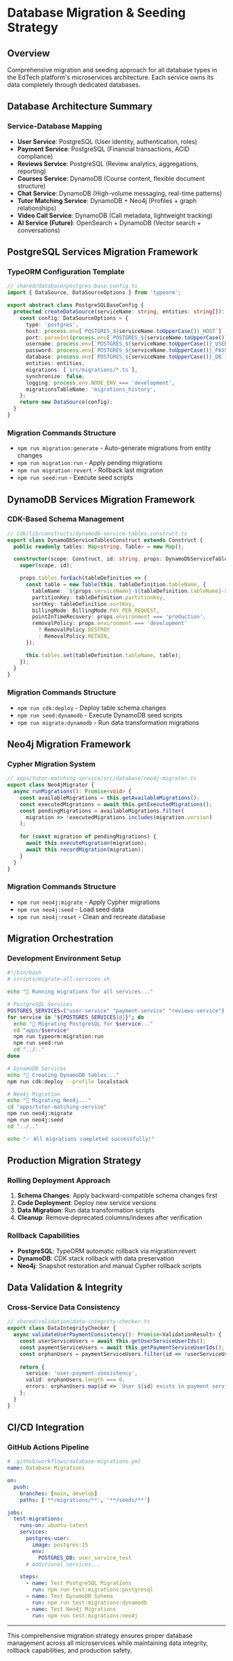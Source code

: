 # Database Migration & Seeding Strategy

## Overview
Comprehensive migration and seeding approach for all database types in the EdTech platform's microservices architecture. Each service owns its data completely through dedicated databases.

## Database Architecture Summary

### Service-Database Mapping
- **User Service**: PostgreSQL (User identity, authentication, roles)
- **Payment Service**: PostgreSQL (Financial transactions, ACID compliance)
- **Reviews Service**: PostgreSQL (Review analytics, aggregations, reporting)
- **Courses Service**: DynamoDB (Course content, flexible document structure)
- **Chat Service**: DynamoDB (High-volume messaging, real-time patterns)
- **Tutor Matching Service**: DynamoDB + Neo4j (Profiles + graph relationships)
- **Video Call Service**: DynamoDB (Call metadata, lightweight tracking)
- **AI Service (Future)**: OpenSearch + DynamoDB (Vector search + conversations)

## PostgreSQL Services Migration Framework

### TypeORM Configuration Template
```typescript
// shared/database/postgres-base.config.ts
import { DataSource, DataSourceOptions } from 'typeorm';

export abstract class PostgreSQLBaseConfig {
  protected createDataSource(serviceName: string, entities: string[]): DataSource {
    const config: DataSourceOptions = {
      type: 'postgres',
      host: process.env[`POSTGRES_${serviceName.toUpperCase()}_HOST`] || 'localhost',
      port: parseInt(process.env[`POSTGRES_${serviceName.toUpperCase()}_PORT`] || '5432'),
      username: process.env[`POSTGRES_${serviceName.toUpperCase()}_USER`] || serviceName,
      password: process.env[`POSTGRES_${serviceName.toUpperCase()}_PASSWORD`] || 'password',
      database: process.env[`POSTGRES_${serviceName.toUpperCase()}_DB`] || serviceName,
      entities: entities,
      migrations: [`src/migrations/*.ts`],
      synchronize: false,
      logging: process.env.NODE_ENV === 'development',
      migrationsTableName: 'migrations_history',
    };
    return new DataSource(config);
  }
}
```

### Migration Commands Structure
- `npm run migration:generate` - Auto-generate migrations from entity changes
- `npm run migration:run` - Apply pending migrations
- `npm run migration:revert` - Rollback last migration
- `npm run seed:run` - Execute seed scripts

## DynamoDB Services Migration Framework

### CDK-Based Schema Management
```typescript
// cdk/lib/constructs/dynamodb-service-tables.construct.ts
export class DynamoDbServiceTablesConstruct extends Construct {
  public readonly tables: Map<string, Table> = new Map();

  constructor(scope: Construct, id: string, props: DynamoDbServiceTablesProps) {
    super(scope, id);

    props.tables.forEach(tableDefinition => {
      const table = new Table(this, tableDefinition.tableName, {
        tableName: `${props.serviceName}-${tableDefinition.tableName}-${props.environment}`,
        partitionKey: tableDefinition.partitionKey,
        sortKey: tableDefinition.sortKey,
        billingMode: BillingMode.PAY_PER_REQUEST,
        pointInTimeRecovery: props.environment === 'production',
        removalPolicy: props.environment === 'development' 
          ? RemovalPolicy.DESTROY 
          : RemovalPolicy.RETAIN,
      });

      this.tables.set(tableDefinition.tableName, table);
    });
  }
}
```

### Migration Commands Structure
- `npm run cdk:deploy` - Deploy table schema changes
- `npm run seed:dynamodb` - Execute DynamoDB seed scripts
- `npm run migrate:dynamodb` - Run data transformation migrations

## Neo4j Migration Framework

### Cypher Migration System
```typescript
// apps/tutor-matching-service/src/database/neo4j-migrator.ts
export class Neo4jMigrator {
  async runMigrations(): Promise<void> {
    const availableMigrations = this.getAvailableMigrations();
    const executedMigrations = await this.getExecutedMigrations();
    const pendingMigrations = availableMigrations.filter(
      migration => !executedMigrations.includes(migration.version)
    );
    
    for (const migration of pendingMigrations) {
      await this.executeMigration(migration);
      await this.recordMigration(migration);
    }
  }
}
```

### Migration Commands Structure
- `npm run neo4j:migrate` - Apply Cypher migrations
- `npm run neo4j:seed` - Load seed data
- `npm run neo4j:reset` - Clean and recreate database

## Migration Orchestration

### Development Environment Setup
```bash
#!/bin/bash
# scripts/migrate-all-services.sh

echo "🚀 Running migrations for all services..."

# PostgreSQL Services
POSTGRES_SERVICES=("user-service" "payment-service" "reviews-service")
for service in "${POSTGRES_SERVICES[@]}"; do
  echo "🔄 Migrating PostgreSQL for $service..."
  cd "apps/$service"
  npm run typeorm:migration:run
  npm run seed:run
  cd "../.."
done

# DynamoDB Services
echo "🔄 Creating DynamoDB tables..."
npm run cdk:deploy --profile localstack

# Neo4j Migration
echo "🔄 Migrating Neo4j..."
cd "apps/tutor-matching-service"
npm run neo4j:migrate
npm run neo4j:seed
cd "../.."

echo "✅ All migrations completed successfully!"
```

## Production Migration Strategy

### Rolling Deployment Approach
1. **Schema Changes**: Apply backward-compatible schema changes first
2. **Code Deployment**: Deploy new service versions
3. **Data Migration**: Run data transformation scripts
4. **Cleanup**: Remove deprecated columns/indexes after verification

### Rollback Capabilities
- **PostgreSQL**: TypeORM automatic rollback via migration:revert
- **DynamoDB**: CDK stack rollback with data preservation
- **Neo4j**: Snapshot restoration and manual Cypher rollback scripts

## Data Validation & Integrity

### Cross-Service Data Consistency
```typescript
// shared/validation/data-integrity-checker.ts
export class DataIntegrityChecker {
  async validateUserPaymentConsistency(): Promise<ValidationResult> {
    const userServiceUsers = await this.getUserServiceUserIds();
    const paymentServiceUsers = await this.getPaymentServiceUserIds();
    const orphanUsers = paymentServiceUsers.filter(id => !userServiceUsers.includes(id));
    
    return {
      service: 'user-payment-consistency',
      valid: orphanUsers.length === 0,
      errors: orphanUsers.map(id => `User ${id} exists in payment service but not in user service`),
    };
  }
}
```

## CI/CD Integration

### GitHub Actions Pipeline
```yaml
# .github/workflows/database-migrations.yml
name: Database Migrations

on:
  push:
    branches: [main, develop]
    paths: ['**/migrations/**', '**/seeds/**']

jobs:
  test-migrations:
    runs-on: ubuntu-latest
    services:
      postgres-user:
        image: postgres:15
        env:
          POSTGRES_DB: user_service_test
      # Additional services...

    steps:
      - name: Test PostgreSQL Migrations
        run: npm run test:migrations:postgresql
      - name: Test DynamoDB Schema
        run: npm run test:migrations:dynamodb
      - name: Test Neo4j Migrations
        run: npm run test:migrations:neo4j
```

---

This comprehensive migration strategy ensures proper database management across all microservices while maintaining data integrity, rollback capabilities, and production safety. 